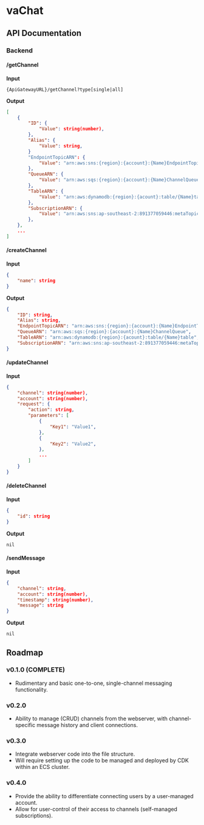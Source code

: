 # vaChat


## API Documentation
### Backend

#### /getChannel
**Input**
```http
{ApiGatewayURL}/getChannel?type[single|all]
```
**Output**
```json
[
    {
        "ID": {
            "Value": string(number),
        },
        "Alias": {
            "Value": string,
        }
        "EndpointTopicARN": {
            "Value": "arn:aws:sns:{region}:{account}:{Name}EndpointTopic"
        },
        "QueueARN": {
            "Value": "arn:aws:sqs:{region}:{account}:{Name}ChannelQueue" 
        },
        "TableARN": {
            "Value": "arn:aws:dynamodb:{region}:{acount}:table/{Name}table" 
        },
        "SubscriptionARN": {
            "Value": "arn:aws:sns:ap-southeast-2:891377059446:metaTopic"
        },
    },
    ...
]
```

#### /createChannel
**Input**
```json
{
    "name": string
}
```
**Output**
```json
{
    "ID": string,
    "Alias": string,
    "EndpointTopicARN": "arn:aws:sns:{region}:{account}:{Name}EndpointTopic",
    "QueueARN": "arn:aws:sqs:{region}:{account}:{Name}ChannelQueue",
    "TableARN": "arn:aws:dynamodb:{region}:{acount}:table/{Name}table",
    "SubscriptionARN": "arn:aws:sns:ap-southeast-2:891377059446:metaTopic",
}
```

#### /updateChannel
**Input**
```json
{
    "channel": string(number),
    "account": string(number),
    "request": {
        "action": string,
        "parameters": [
            {
                "Key1": "Value1",
            },
            {
                "Key2": "Value2",
            },
            ...
        ]
    }
}
```


#### /deleteChannel
**Input**
```json
{
    "id": string
}
```
**Output**
```
nil
```

#### /sendMessage
**Input**
```json
{
    "channel": string,
    "account": string(number),
    "timestamp": string(number),
    "message": string
}
```
**Output**
```
nil
```

## Roadmap
### v0.1.0 (COMPLETE)
* Rudimentary and basic one-to-one, single-channel messaging functionality.
### v0.2.0
* Ability to manage (CRUD) channels from the webserver, with channel-specific message history and client connections.
### v0.3.0
* Integrate webserver code into the file structure. 
* Will require setting up the code to be managed and deployed by CDK within an ECS cluster.
### v0.4.0
* Provide the ability to differentiate connecting users by a user-managed account.
* Allow for user-control of their access to channels (self-managed subscriptions).